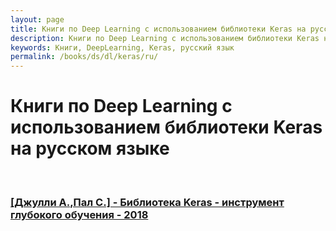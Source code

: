 ```yaml
---
layout: page
title: Книги по Deep Learning с использованием библиотеки Keras на русском языке
description: Книги по Deep Learning с использованием библиотеки Keras на русском языке
keywords: Книги, DeepLearning, Keras, русский язык
permalink: /books/ds/dl/keras/ru/
---
```


# Книги по Deep Learning с использованием библиотеки Keras на русском языке

<br/>

### [[Джулли А.,Пал С.] - Библиотека Keras - инструмент глубокого обучения - 2018](/books/ds/dl/keras/ru/deep-learning-with-keras/)
